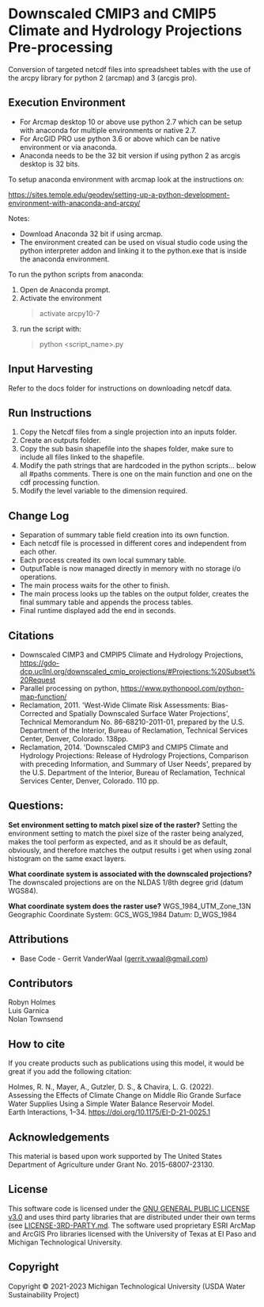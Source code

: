 # Downscaled CMIP3 and CMIP5 Climate and Hydrology Projections Pre-processing
Conversion of targeted netcdf files into spreadsheet tables with the use of the arcpy library for python 2 (arcmap) and 3 (arcgis pro).

## Execution Environment
+ For Arcmap desktop 10 or above use python 2.7 which can be setup with anaconda for multiple environments or native 2.7.  
+ For ArcGID PRO use python 3.6 or above which can be native environment or via anaconda.  
+ Anaconda needs to be the 32 bit version if using python 2 as arcgis desktop is 32 bits.  

To setup anaconda environment with arcmap look at the instructions on:

https://sites.temple.edu/geodev/setting-up-a-python-development-environment-with-anaconda-and-arcpy/

Notes: 
+ Download Anaconda 32 bit if using arcmap.  
+ The environment created can be used on visual studio code using the python interpreter addon and linking it
  to the python.exe that is inside the anaconda environment.

To run the python scripts from anaconda:
1. Open de Anaconda prompt.
2. Activate the environment
    > activate arcpy10-7
5. run the script with:
    > python <script_name>.py

## Input Harvesting
Refer to the docs folder for instructions on downloading netcdf data.

## Run Instructions

1. Copy the Netcdf files from a single projection into an inputs folder.
2. Create an outputs folder.
3. Copy the sub basin shapefile into the shapes folder, make sure to include all files linked to the shapefile.
4. Modify the path strings that are hardcoded in the python scripts... below all #paths comments. There is one on the main function and one on the cdf processing function.
5. Modify the level variable to the dimension required.

## Change Log

+ Separation of summary table field creation into its own function.
+ Each netcdf file is processed in different cores and independent from each other.
+ Each process created its own local summary table.
+ OutputTable is now managed directly in memory with no storage i/o operations.
+ The main process waits for the other to finish.
+ The main process looks up the tables on the output folder, creates the final summary table and appends the process tables.
+ Final runtime displayed add the end in seconds.

## Citations

+ Downscaled CIMP3 and CMPIP5 Climate and Hydrology Projections, https://gdo-dcp.ucllnl.org/downscaled_cmip_projections/#Projections:%20Subset%20Request
+ Parallel processing on python, https://www.pythonpool.com/python-map-function/
+ Reclamation, 2011. 'West-Wide Climate Risk Assessments: Bias-Corrected and Spatially 
Downscaled Surface Water Projections', Technical Memorandum No. 86-68210-2011-01, prepared by the U.S. Department of the Interior, Bureau of Reclamation, Technical Services Center, Denver, Colorado. 138pp.   
+ Reclamation, 2014. 'Downscaled CMIP3 and CMIP5 Climate and Hydrology Projections: 
Release of Hydrology Projections, Comparison with preceding Information, and Summary of User Needs', prepared by the U.S. Department of the Interior, Bureau of Reclamation, Technical Services Center, Denver, Colorado. 110 pp.   

## Questions:

**Set environment setting to match pixel size of the raster?**
Setting the environment setting to match the pixel size of the raster being analyzed, makes the tool perform as expected, and as it should be as default, obviously, and therefore matches the output results i get when using zonal histogram on the same exact layers.

**What coordinate system is associated with the downscaled projections?**
The downscaled projections are on the NLDAS 1/8th degree grid (datum WGS84).

**What coordinate system does the raster use?**
WGS_1984_UTM_Zone_13N
Geographic Coordinate System:	GCS_WGS_1984
Datum: 	D_WGS_1984

## Attributions
 + Base Code - Gerrit VanderWaal (gerrit.vwaal@gmail.com)   

## Contributors  
Robyn Holmes   
Luis Garnica   
Nolan Townsend   

## How to cite
If you create products such as publications using this model, it would be great if you add the following citation:   

Holmes, R. N., Mayer, A., Gutzler, D. S., & Chavira, L. G. (2022).    
Assessing the Effects of Climate Change on Middle Rio Grande Surface Water Supplies Using a Simple Water Balance Reservoir Model.    
Earth Interactions, 1–34. https://doi.org/10.1175/EI-D-21-0025.1   

## Acknowledgements
This material is based upon work supported by The United States Department of Agriculture under Grant No. 2015-68007-23130.

## License
This software code is licensed under the [GNU GENERAL PUBLIC LICENSE v3.0](./LICENSE) and uses third party libraries that are distributed under their own terms (see [LICENSE-3RD-PARTY.md](./LICENSE-3RD-PARTY.md).  The software used proprietary ESRI ArcMap and ArcGIS Pro libraries licensed with the University of Texas at El Paso and Michigan Technological University. 

## Copyright
Copyright © 2021-2023 Michigan Technological University (USDA Water Sustainability Project)   




